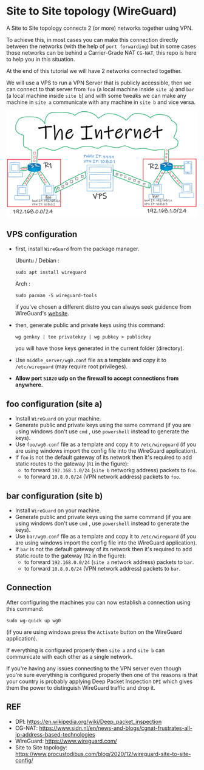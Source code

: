 # Site to Site topology (WireGuard)
A Site to Site topology connects 2 (or more) networks together using VPN.

To achieve this, in most cases you can make this connection directly between the networks (with the help of `port forwarding`) but in some cases those networks can be behind a Carrier-Grade NAT `CG-NAT`, this repo is here to help you in this situation.

At the end of this tutorial we will have 2 networks connected together.

We will use a VPS to run a VPN Server that is publicly accessible, then we can connect to that server from `foo` (a local machine inside `site a`) and `bar` (a local machine inside `site b`) and with some tweaks we can make any machine in `site a` communicate with any machine in `site b` and vice versa.

![site to site topology figure](images/site_to_site.png)

## VPS configuration
* first, install `WireGuard` from the package manager.

    Ubuntu / Debian :
    ```
    sudo apt install wireguard
    ```
    Arch :
    ```
    sudo pacman -S wireguard-tools
    ```

    if you've chosen a different distro you can always seek guidence from WireGuard's [website](https://www.wireguard.com/install/ "https://www.wireguard.com/install/").

* then, generate public and private keys using this command:
    ```
    wg genkey | tee privatekey | wg pubkey > publickey
    ```
    you will have those keys generated in the current folder (directory).
* Use `middle_server/wg0.conf` file as a template and copy it to `/etc/wireguard` (may require root privileges).

* **Allow port `51820` udp on the firewall to accept connections from anywhere.**

## foo configuration (site a)
* Install `WireGuard` on your machine.
* Generate public and private keys using the same command (if you are using windows don't use `cmd` , use `powershell` instead to generate the keys).
* Use `foo/wg0.conf` file as a template and copy it to `/etc/wireguard` (if you are using windows import the config file into the WireGuard application).
* If `foo` is not the default gateway of its network then it's required to add static routes to the gateway (`R1` in the figure):
  * to forward `192.168.1.0/24` (`site b` networkg address) packets to `foo`.
  * to forward `10.8.0.0/24` (VPN network address) packets to `foo`.

## bar configuration (site b)
* Install `WireGuard` on your machine.
* Generate public and private keys using the same command (if you are using windows don't use `cmd` , use `powershell` instead to generate the keys).
* Use `bar/wg0.conf` file as a template and copy it to `/etc/wireguard` (if you are using windows import the config file into the WireGuard application).
* If `bar` is not the default gateway of its network then it's required to add static route to the gateway (`R2` in the figure):
    * to forward `192.168.0.0/24` (`site a` network address) packets to `bar`.
    * to forward `10.8.0.0/24` (VPN network address) packets to `bar`.

## Connection
After configuring the machines you can now establish a connection using this command:
```
sudo wg-quick up wg0
```
(if you are using windows press the `Activate` button on the WireGuard application).

If everything is configured properly then `site a` and `site b` can communicate with each other as a single network.

If you're having any issues connecting to the VPN server even though you're sure everything is configured properly then one of the reasons is that your country is probably applying Deep Packet Inspection `DPI` which gives them the power to distinguish WireGuard traffic and drop it.

## REF
* DPI: https://en.wikipedia.org/wiki/Deep_packet_inspection
* CG-NAT: https://www.sidn.nl/en/news-and-blogs/cgnat-frustrates-all-ip-address-based-technologies
* WireGuard: https://www.wireguard.com/
* Site to Site topology: https://www.procustodibus.com/blog/2020/12/wireguard-site-to-site-config/
